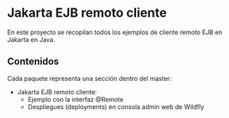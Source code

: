 # Jakarta EJB remoto cliente

En este proyecto se recopilan todos los ejemplos de cliente remoto EJB en Jakarta en Java.

## Contenidos

Cada paquete representa una sección dentro del master:

- Jakarta EJB remoto cliente:
  - Ejemplo con la interfaz @Remote
  - Despliegues (deployments) en consola admin web de Wildfly